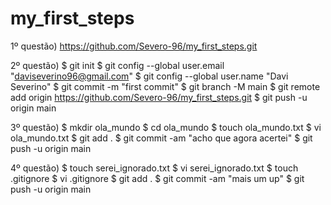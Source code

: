 # my_first_steps

1º questão)
https://github.com/Severo-96/my_first_steps.git

2º questão) 
$ git init
$  git config --global user.email "daviseverino96@gmail.com"
$  git config --global user.name "Davi Severino"
$ git commit -m "first commit"
$ git branch -M main
$ git remote add origin https://github.com/Severo-96/my_first_steps.git
$ git push -u origin main

3º questão)
$ mkdir ola_mundo
$ cd ola_mundo
$ touch ola_mundo.txt
$ vi ola_mundo.txt
$ git add .
$ git commit -am "acho que agora acertei"
$ git push -u origin main

4º questão)
$ touch serei_ignorado.txt
$ vi serei_ignorado.txt
$ touch .gitignore
$ vi .gitignore
$ git add .
$ git commit -am "mais um up"
$ git push -u origin main
